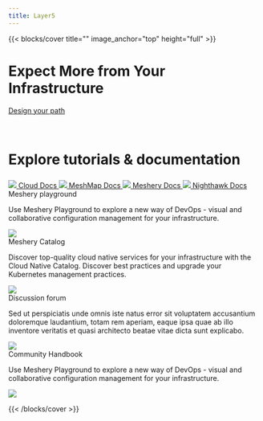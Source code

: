 ```yaml
---
title: Layer5
---
```


{{< blocks/cover title="" image_anchor="top" height="full" >}}
<!-- <img class="recBg" src="images/recBg.svg" /> -->

<div class="dash-sign-container">
<h1 class="dashboard">Expect More from Your Infrastructure</h1>

<a href="https://www.youtube.com/watch?v=034nVaQUyME&list=PL3A-A6hPO2IO_yzN83wSJJUNQActzCJvO&index=9" class="dash-sign">Design your path</a>
</div>
<div>
<h1 style="margin:4.5rem auto 1.5rem auto">Explore tutorials & documentation</h1>
<a class="btn btn-lg btn-primary me-3 mb-4 l5btn"
  href="/cloud">
    <img src="images/logos/5-light-no-trim.svg" />
  Cloud Docs
  <i class="fas fa-arrow-alt-circle-right ms-2"></i>
</a>
<a class="btn btn-lg btn-primary me-3 mb-4 l5btn"
  href="/meshmap">
  <img src="images/logos/meshmap-alt.svg" />
  MeshMap Docs
  <i class="fas fa-arrow-alt-circle-right ms-2"></i>
</a>
<a class="btn btn-lg btn-primary me-3 mb-4 l5btn"
  href="https://docs.meshery.io">
  <img src="images/logos/meshery-light-icon.svg" />
  Meshery Docs
  <i class="fas fa-arrow-alt-circle-right ms-2"></i>
</a>
<a class="btn btn-lg btn-primary me-3 mb-4 l5btn"
  href="https://getnighthawk.dev">
  <img src="images/logos/nighthawk-logo.svg" />
  Nighthawk Docs
  <i class="fas fa-arrow-alt-circle-right ms-2"></i>
</a>
</div>


<!-- <div style="margin-top:35%;padding-top:35%"><a href="https://www.youtube.com/watch?v=034nVaQUyME&list=PL3A-A6hPO2IO_yzN83wSJJUNQActzCJvO&index=9" class="dash">Expect More from Your Infrastructure</a> </div> -->

<div class= "productSec">
<div class= "playgroundSec gridCard">
<span class="proHead">Meshery playground</span>
<p>Use Meshery Playground to explore a new way of DevOps - visual and collaborative configuration management for your infrastructure.</p>
<img src="images/mesheryO15.svg" />
</div>
<div class= "catalogSec gridCard">
<span class="proHead">Meshery Catalog</span>
<p>Discover top-quality cloud native services for your infrastructure with the Cloud Native Catalog. Discover best practices and upgrade your Kubernetes management practices.</p>
<img src="images/catalog.svg" />
</div>
<div class= "forumSec gridCard">
<span class="proHead">Discussion forum</span>
<p>Sed ut perspiciatis unde omnis iste natus error sit voluptatem accusantium doloremque laudantium, totam rem aperiam, eaque ipsa quae ab illo inventore veritatis et quasi architecto beatae vitae dicta sunt explicabo. </p>
<img src="images/discuss.png" />
</div>
<div class= "handbookSec gridCard">
<div class= "handbookText">
<span class="proHead">Community Handbook</span>
<p>Use Meshery Playground to explore a new way of DevOps - visual and collaborative configuration management for your infrastructure.</p>
</div>
<div class= "handbookImg">
<img src="images/handbook.png" />
</div>
</div>
</div>
</div>
<!-- <div class="taxonomy taxonomy-terms-cloud taxo-categories">
  <h5 class="taxonomy-title">Cloud of Categories</h5>
  <ul class="taxonomy-terms">
    <li><a class="taxonomy-term" href="//localhost:1313/categories/category-1/" data-taxonomy-term="category-1"><span class="taxonomy-label">category 1</span><span class="taxonomy-count">3</span></a></li>
    <li><a class="taxonomy-term" href="//localhost:1313/categories/category-2/" data-taxonomy-term="category-2"><span class="taxonomy-label">category 2</span><span class="taxonomy-count">1</span></a></li>
    <li><a class="taxonomy-term" href="//localhost:1313/categories/category-3/" data-taxonomy-term="category-3"><span class="taxonomy-label">category 3</span><span class="taxonomy-count">2</span></a></li>
    <li><a class="taxonomy-term" href="//localhost:1313/categories/category-4/" data-taxonomy-term="category-4"><span class="taxonomy-label">category 4</span><span class="taxonomy-count">6</span></a></li>
  </ul>
</div> -->

<div class="dash-tangle"></div>
<div class="dash-ircle-container">
  <div class="dash-ircle"></div>
</div>

{{< /blocks/cover >}}

<!--
{{% blocks/section color="dark" type="row" %}}
{{% blocks/feature icon="fa-lightbulb" title="New chair metrics!" %}}
The Goldydocs UI now shows chair size metrics by default.

Please follow this space for updates!
{{% /blocks/feature %}}


{{% blocks/feature icon="fab fa-github" title="Contributions welcome!" url="https://github.com/google/docsy-example" %}}
We do a [Pull Request](https://github.com/google/docsy-example/pulls) contributions workflow on **GitHub**. New users are always welcome!
{{% /blocks/feature %}}


{{% blocks/feature icon="fab fa-twitter" title="Follow us on Twitter!" url="https://twitter.com/docsydocs" %}}
For announcement of latest features etc.
{{% /blocks/feature %}}


{{% /blocks/section %}}


{{% blocks/section %}}
This is the second section
{.h1 .text-center}
{{% /blocks/section %}}


{{% blocks/section type="row" %}}

{{% blocks/feature icon="fab fa-app-store-ios" title="Download **from AppStore**" %}}
Get the Goldydocs app!
{{% /blocks/feature %}}

{{% blocks/feature icon="fab fa-github" title="Contributions welcome!"
    url="https://github.com/google/docsy-example" %}}
We do a [Pull Request](https://github.com/google/docsy-example/pulls)
contributions workflow on **GitHub**. New users are always welcome!
{{% /blocks/feature %}}

{{% blocks/feature icon="fab fa-twitter" title="Follow us on Twitter!"
    url="https://twitter.com/GoHugoIO" %}}
For announcement of latest features etc.
{{% /blocks/feature %}}

{{% /blocks/section %}}


{{% blocks/section %}}
This is the another section
{.h1 .text-center}
{{% /blocks/section %}} -->
